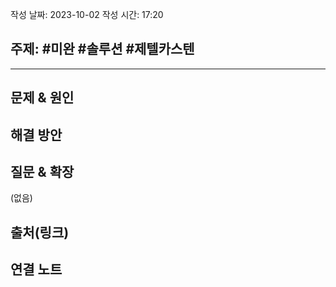 
작성 날짜: 2023-10-02
작성 시간: 17:20

## 주제: #미완 #솔루션 #제텔카스텐

----

## 문제 & 원인


## 해결 방안


## 질문 & 확장

(없음)

## 출처(링크)


## 연결 노트
